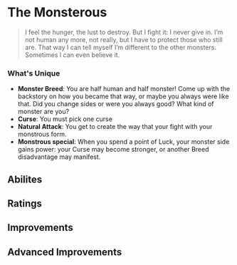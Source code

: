 # The Monsterous

> I feel the hunger, the lust to destroy. But I fight it: I never give in. I’m not human any more, not really, but I have to protect those who still are. That way I can tell myself I’m different to the other monsters. Sometimes I can even believe it.

### What's Unique
- **Monster Breed**: You are half human and half monster! Come up with the backstory on how you became that way, or maybe you always were like that. Did you change sides or were you always good? What kind of monster are you?
- **Curse**: You must pick one curse
- **Natural Attack**: You get to create the way that your fight with your monstrous form.
- **Monstrous special**: When you spend a point of Luck, your monster side gains power: your Curse may become stronger, or another Breed disadvantage may manifest.

## Abilites

## Ratings

## Improvements

## Advanced Improvements
